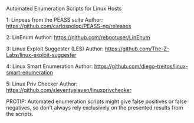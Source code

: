 Automated Enumeration Scripts for Linux Hosts


1: Linpeas from the PEASS suite		Author: https://github.com/carlospolop/PEASS-ng/releases

2: LinEnum				Author: https://github.com/rebootuser/LinEnum

3: Linux Exploit Suggester (LES)	Author: https://github.com/The-Z-Labs/linux-exploit-suggester 

4: Linux Smart Enumeration		Author: https://github.com/diego-treitos/linux-smart-enumeration

5: Linux Priv Checker			Author: https://github.com/sleventyeleven/linuxprivchecker





PROTIP: Automated enumeration scripts might give false positives or false negatives, so don't always rely exclusively on the presented results from the scripts.
